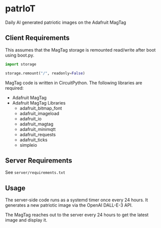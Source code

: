 # patrIoT

Daily AI generated patriotic images on the Adafruit MagTag

## Client Requirements

This assumes that the MagTag storage is remounted read/write after boot using boot.py.

```python
import storage

storage.remount("/", readonly=False)
```

MagTag code is written in CircuitPython. The following libraries are required:

- Adafruit MagTag
- Adafruit MagTag Libraries
  - adafruit_bitmap_font
  - adafruit_imageload
  - adafruit_io
  - adafruit_magtag
  - adafruit_minimqtt
  - adafruit_requests
  - adafruit_ticks
  - simpleio

## Server Requirements

See `server/requirements.txt`

## Usage

The server-side code runs as a systemd timer once every 24 hours. It generates a new patriotic image via the OpenAI DALL-E-3 API.

The MagTag reaches out to the server every 24 hours to get the latest image and display it.
